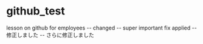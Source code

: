 # github_test
lesson on github for employees
-- changed
-- super important fix applied
-- 修正しました
-- さらに修正しました